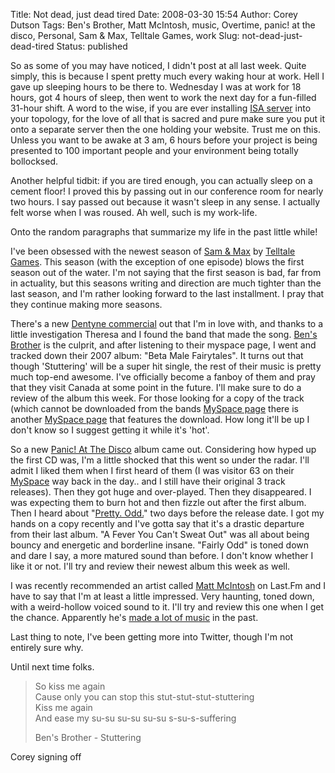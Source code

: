 Title: Not dead, just dead tired
Date: 2008-03-30 15:54
Author: Corey Dutson
Tags: Ben's Brother, Matt McIntosh, music, Overtime, panic! at the disco, Personal, Sam &amp; Max, Telltale Games, work
Slug: not-dead-just-dead-tired
Status: published

So as some of you may have noticed, I didn't post at all last week.
Quite simply, this is because I spent pretty much every waking hour at
work. Hell I gave up sleeping hours to be there to. Wednesday I was at
work for 18 hours, got 4 hours of sleep, then went to work the next day
for a fun-filled 31-hour shift. A word to the wise, if you are ever
installing [ISA
server](http://www.microsoft.com/isaserver/prodinfo/default.mspx "Microsoft ISA Server 2006")
into your topology, for the love of all that is sacred and pure make
sure you put it onto a separate server then the one holding your
website. Trust me on this. Unless you want to be awake at 3 am, 6 hours
before your project is being presented to 100 important people and your
environment being totally bollocksed.

Another helpful tidbit: if you are tired enough, you can actually sleep
on a cement floor! I proved this by passing out in our conference room
for nearly two hours. I say passed out because it wasn't sleep in any
sense. I actually felt worse when I was roused. Ah well, such is my
work-life.

Onto the random paragraphs that summarize my life in the past little
while!

I've been obsessed with the newest season of [Sam &
Max](http://www.telltalegames.com/samandmax/ "Telltale Games: Sam & Max")
by [Telltale Games](http://www.telltalegames.com/ "Telltale Games").
This season (with the exception of one episode) blows the first season
out of the water. I'm not saying that the first season is bad, far from
in actuality, but this seasons writing and direction are much tighter
than the last season, and I'm rather looking forward to the last
installment. I pray that they continue making more seasons.

There's a new [Dentyne
commercial](http://www.youtube.com/watch?v=wiW4ZMqwvgg "Youtube.com: Dentyne Ice - 'Stuttering'")
out that I'm in love with, and thanks to a little investigation Theresa
and I found the band that made the song. [Ben's
Brother](http://www.bensbrother.com/ "Ben's Brother") is the culprit,
and after listening to their myspace page, I went and tracked down their
2007 album: "Beta Male Fairytales". It turns out that though
'Stuttering' will be a super hit single, the rest of their music is
pretty much top-end awesome. I've officially become a fanboy of them and
pray that they visit Canada at some point in the future. I'll make sure
to do a review of the album this week. For those looking for a copy of
the track (which cannot be downloaded from the bands [MySpace
page](http://www.myspace.com/bensbrothermusic "MySpace: Ben's Brother")
there is another [MySpace
page](http://www.myspace.com/bensbrot "MySpace: Bensbrot") that features
the download. How long it'll be up I don't know so I suggest getting it
while it's 'hot'.



So a new [Panic! At The
Disco](http://www.panicatthedisco.com/ "Panic! At The Disco") album came
out. Considering how hyped up the first CD was, I'm a little shocked
that this went so under the radar. I'll admit I liked them when I first
heard of them (I was visitor 63 on their
[MySpace](http://www.myspace.com/panicatthedisco "MySpace: Panic! At The Disco")
way back in the day.. and I still have their original 3 track releases).
Then they got huge and over-played. Then they disappeared. I was
expecting them to burn hot and then fizzle out after the first album.
Then I heard about "[Pretty.
Odd.](http://store.fueledbyramen.com/albumview.asp?idproduct=50778 "Panic! At The Disco: Pretty. Odd.")"
two days before the release date. I got my hands on a copy recently and
I've gotta say that it's a drastic departure from their last album. "A
Fever You Can't Sweat Out" was all about being bouncy and energetic and
borderline insane. "Fairly Odd" is toned down and dare I say, a more
matured sound than before. I don't know whether I like it or not. I'll
try and review their newest album this week as well.

I was recently recommended an artist called [Matt
McIntosh](http://www.myspace.com/mmcintoshsk1 "MySpace: Matt McIntosh")
on Last.Fm and I have to say that I'm at least a little impressed. Very
haunting, toned down, with a weird-hollow voiced sound to it. I'll try
and review this one when I get the chance. Apparently he's [made a lot
of
music](http://en.wikipedia.org/wiki/Matt_McIntosh "Wikipedia: Matt McIntosh")
in the past.

Last thing to note, I've been getting more into Twitter, though I'm not
entirely sure why.

Until next time folks.

> So kiss me again  
>  Cause only you can stop this stut-stut-stut-stuttering  
>  Kiss me again  
>  And ease my su-su su-su su-su s-su-s-suffering
>
> Ben's Brother - Stuttering

Corey signing off
